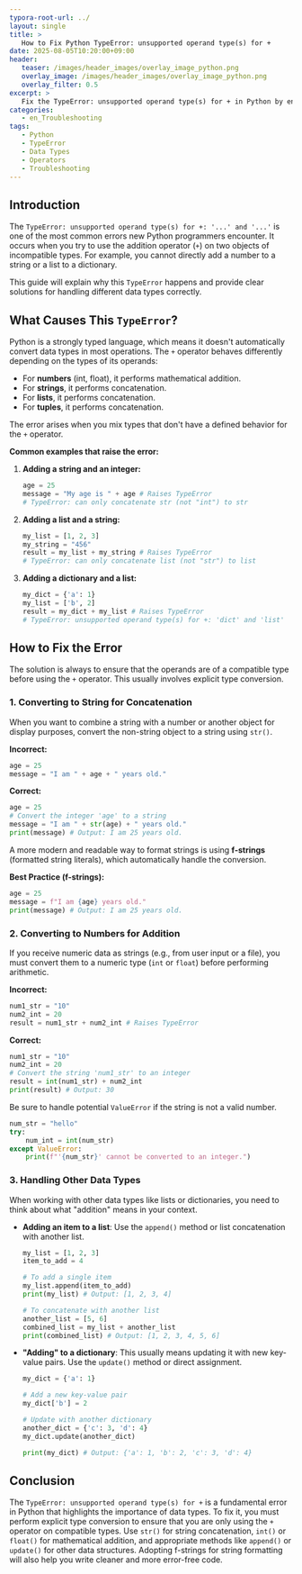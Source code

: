 ```yaml
---
typora-root-url: ../
layout: single
title: >
   How to Fix Python TypeError: unsupported operand type(s) for +
date: 2025-08-05T10:20:00+09:00
header:
   teaser: /images/header_images/overlay_image_python.png
   overlay_image: /images/header_images/overlay_image_python.png
   overlay_filter: 0.5
excerpt: >
   Fix the TypeError: unsupported operand type(s) for + in Python by ensuring you are using compatible types in your operations. This guide explains how to handle type conversions for numbers, strings, and other objects.
categories:
   - en_Troubleshooting
tags:
   - Python
   - TypeError
   - Data Types
   - Operators
   - Troubleshooting
---
```


## Introduction

The `TypeError: unsupported operand type(s) for +: '...' and '...'` is one of the most common errors new Python programmers encounter. It occurs when you try to use the addition operator (`+`) on two objects of incompatible types. For example, you cannot directly add a number to a string or a list to a dictionary.

This guide will explain why this `TypeError` happens and provide clear solutions for handling different data types correctly.

## What Causes This `TypeError`?

Python is a strongly typed language, which means it doesn't automatically convert data types in most operations. The `+` operator behaves differently depending on the types of its operands:

-   For **numbers** (int, float), it performs mathematical addition.
-   For **strings**, it performs concatenation.
-   For **lists**, it performs concatenation.
-   For **tuples**, it performs concatenation.

The error arises when you mix types that don't have a defined behavior for the `+` operator.

**Common examples that raise the error:**

1.  **Adding a string and an integer:**
    ```python
    age = 25
    message = "My age is " + age # Raises TypeError
    # TypeError: can only concatenate str (not "int") to str
    ```

2.  **Adding a list and a string:**
    ```python
    my_list = [1, 2, 3]
    my_string = "456"
    result = my_list + my_string # Raises TypeError
    # TypeError: can only concatenate list (not "str") to list
    ```

3.  **Adding a dictionary and a list:**
    ```python
    my_dict = {'a': 1}
    my_list = ['b', 2]
    result = my_dict + my_list # Raises TypeError
    # TypeError: unsupported operand type(s) for +: 'dict' and 'list'
    ```

## How to Fix the Error

The solution is always to ensure that the operands are of a compatible type before using the `+` operator. This usually involves explicit type conversion.

### 1. Converting to String for Concatenation

When you want to combine a string with a number or another object for display purposes, convert the non-string object to a string using `str()`.

**Incorrect:**
```python
age = 25
message = "I am " + age + " years old."
```

**Correct:**
```python
age = 25
# Convert the integer 'age' to a string
message = "I am " + str(age) + " years old."
print(message) # Output: I am 25 years old.
```

A more modern and readable way to format strings is using **f-strings** (formatted string literals), which automatically handle the conversion.

**Best Practice (f-strings):**
```python
age = 25
message = f"I am {age} years old."
print(message) # Output: I am 25 years old.
```

### 2. Converting to Numbers for Addition

If you receive numeric data as strings (e.g., from user input or a file), you must convert them to a numeric type (`int` or `float`) before performing arithmetic.

**Incorrect:**
```python
num1_str = "10"
num2_int = 20
result = num1_str + num2_int # Raises TypeError
```

**Correct:**
```python
num1_str = "10"
num2_int = 20
# Convert the string 'num1_str' to an integer
result = int(num1_str) + num2_int
print(result) # Output: 30
```

Be sure to handle potential `ValueError` if the string is not a valid number.
```python
num_str = "hello"
try:
    num_int = int(num_str)
except ValueError:
    print(f"'{num_str}' cannot be converted to an integer.")
```

### 3. Handling Other Data Types

When working with other data types like lists or dictionaries, you need to think about what "addition" means in your context.

-   **Adding an item to a list**: Use the `append()` method or list concatenation with another list.

    ```python
    my_list = [1, 2, 3]
    item_to_add = 4
    
    # To add a single item
    my_list.append(item_to_add)
    print(my_list) # Output: [1, 2, 3, 4]
    
    # To concatenate with another list
    another_list = [5, 6]
    combined_list = my_list + another_list
    print(combined_list) # Output: [1, 2, 3, 4, 5, 6]
    ```

-   **"Adding" to a dictionary**: This usually means updating it with new key-value pairs. Use the `update()` method or direct assignment.

    ```python
    my_dict = {'a': 1}
    
    # Add a new key-value pair
    my_dict['b'] = 2
    
    # Update with another dictionary
    another_dict = {'c': 3, 'd': 4}
    my_dict.update(another_dict)
    
    print(my_dict) # Output: {'a': 1, 'b': 2, 'c': 3, 'd': 4}
    ```

## Conclusion

The `TypeError: unsupported operand type(s) for +` is a fundamental error in Python that highlights the importance of data types. To fix it, you must perform explicit type conversion to ensure that you are only using the `+` operator on compatible types. Use `str()` for string concatenation, `int()` or `float()` for mathematical addition, and appropriate methods like `append()` or `update()` for other data structures. Adopting f-strings for string formatting will also help you write cleaner and more error-free code.
